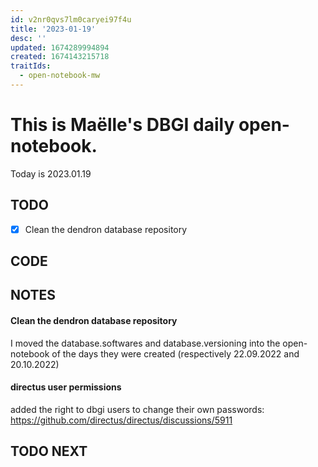 ```yaml
---
id: v2nr0qvs7lm0caryei97f4u
title: '2023-01-19'
desc: ''
updated: 1674289994894
created: 1674143215718
traitIds:
  - open-notebook-mw
---
```



# This is Maëlle's DBGI daily open-notebook.

Today is 2023.01.19


## TODO

- [x] Clean the dendron database repository

## CODE

## NOTES

#### Clean the dendron database repository
I moved the database.softwares and database.versioning into the open-notebook of the days they were created (respectively 22.09.2022 and 20.10.2022)


#### directus user permissions
added the right to dbgi users to change their own passwords:                 
https://github.com/directus/directus/discussions/5911

## TODO NEXT

